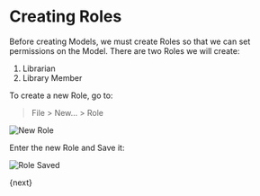 # Creating Roles

Before creating Models, we must create Roles so that we can set permissions on the Model. There are two Roles we will create:

1. Librarian
1. Library Member

To create a new Role, go to:

> File > New... > Role

![New Role](/assets/frappe_io/images/guide/03-new-role.png)

Enter the new Role and Save it:

![Role Saved](/assets/frappe_io/images/guide/04-new-role-saved.png)

{next}
